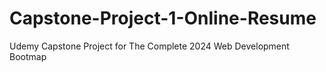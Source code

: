 # Capstone-Project-1-Online-Resume
Udemy Capstone Project for The Complete 2024 Web Development Bootmap
